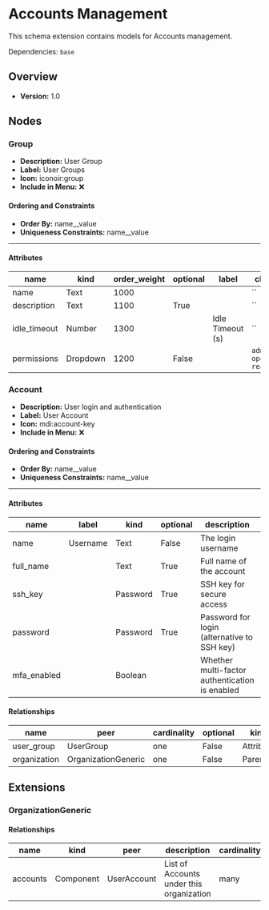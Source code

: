 # Accounts Management

This schema extension contains models for Accounts management.


Dependencies: `base`
## Overview
- **Version:** 1.0
## Nodes
### **Group**
- **Description:** User Group
- **Label:** User Groups
- **Icon:** iconoir:group
- **Include in Menu:** ❌

#### Ordering and Constraints
- **Order By:** name__value
- **Uniqueness Constraints:** name__value
---
#### Attributes
| name | kind | order_weight | optional | label | choices |
| ---- | ---- | ------------ | -------- | ----- | ------- |
| name | Text | 1000 |  |  | `` |
| description | Text | 1100 | True |  | `` |
| idle_timeout | Number | 1300 |  | Idle Timeout (s) | `` |
| permissions | Dropdown | 1200 | False |  | `admin, operator, read-only` |

### **Account**
- **Description:** User login and authentication
- **Label:** User Account
- **Icon:** mdi:account-key
- **Include in Menu:** ❌

#### Ordering and Constraints
- **Order By:** name__value
- **Uniqueness Constraints:** name__value
---
#### Attributes
| name | label | kind | optional | description | order_weight | default_value |
| ---- | ----- | ---- | -------- | ----------- | ------------ | ------------- |
| name | Username | Text | False | The login username | 1000 |  |
| full_name |  | Text | True | Full name of the account | 1100 |  |
| ssh_key |  | Password | True | SSH key for secure access | 1300 |  |
| password |  | Password | True | Password for login (alternative to SSH key) | 1400 |  |
| mfa_enabled |  | Boolean |  | Whether multi-factor authentication is enabled | 1500 | False |

#### Relationships
| name | peer | cardinality | optional | kind | order_weight |
| ---- | ---- | ----------- | -------- | ---- | ------------ |
| user_group | UserGroup | one | False | Attribute | 1200 |
| organization | OrganizationGeneric | one | False | Parent |  |

## Extensions
### OrganizationGeneric
#### Relationships
| name | kind | peer | description | cardinality |
| ---- | ---- | ---- | ----------- | ----------- |
| accounts | Component | UserAccount | List of Accounts under this organization | many |
